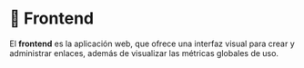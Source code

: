 # 🧠 Frontend

El **frontend** es la aplicación web, que ofrece una interfaz visual 
para crear y administrar enlaces, además de visualizar las métricas globales de uso.